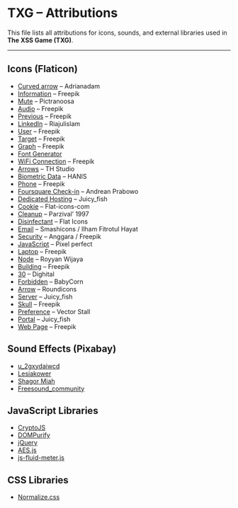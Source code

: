 
# TXG – Attributions

This file lists all attributions for icons, sounds, and external libraries used in **The XSS Game (TXG)**.

---
## Icons (Flaticon)

- [Curved arrow](https://www.flaticon.com/free-icons/curved-arrow) – Adrianadam  
- [Information](https://www.flaticon.com/free-icons/information) – Freepik  
- [Mute](https://www.flaticon.com/free-icons/mute) – Pictranoosa  
- [Audio](https://www.flaticon.com/free-icons/audio) – Freepik  
- [Previous](https://www.flaticon.com/free-icons/previous) – Freepik  
- [LinkedIn](https://www.flaticon.com/free-icons/linkedin) – Riajulislam  
- [User](https://www.flaticon.com/free-icons/user) – Freepik  
- [Target](https://www.flaticon.com/free-icons/target) – Freepik  
- [Graph](https://www.flaticon.com/free-icons/graph) – Freepik  
- [Font Generator](https://www.textstudio.com)  
- [WiFi Connection](https://www.flaticon.com/free-icons/wifi-connection) – Freepik  
- [Arrows](https://www.flaticon.com/free-icons/arrows) – TH Studio  
- [Biometric Data](https://www.flaticon.com/free-icons/biometric-data) – HANIS  
- [Phone](https://www.flaticon.com/free-icons/phone) – Freepik  
- [Foursquare Check-in](https://www.flaticon.com/free-icons/foursquare-check-in) – Andrean Prabowo  
- [Dedicated Hosting](https://www.flaticon.com/free-icons/dedicated-hosting) – Juicy_fish  
- [Cookie](https://www.flaticon.com/free-icons/cookie) – Flat-icons-com  
- [Cleanup](https://www.flaticon.com/free-icons/cleanup) – Parzival’ 1997  
- [Disinfectant](https://www.flaticon.com/free-icons/disinfectant) – Flat Icons  
- [Email](https://www.flaticon.com/free-icons/email) – Smashicons / Ilham Fitrotul Hayat  
- [Security](https://www.flaticon.com/free-icons/security) – Anggara / Freepik  
- [JavaScript](https://www.flaticon.com/free-icons/javascript) – Pixel perfect  
- [Laptop](https://www.flaticon.com/free-icons/laptop) – Freepik  
- [Node](https://www.flaticon.com/free-icons/node) – Royyan Wijaya  
- [Building](https://www.flaticon.com/free-icons/building) – Freepik  
- [30](https://www.flaticon.com/free-icons/30) – Dighital  
- [Forbidden](https://www.flaticon.com/free-icons/forbidden) – BabyCorn  
- [Arrow](https://www.flaticon.com/free-icons/arrow) – Roundicons  
- [Server](https://www.flaticon.com/free-icons/server) – Juicy_fish  
- [Skull](https://www.flaticon.com/free-icons/skull) – Freepik  
- [Preference](https://www.flaticon.com/free-icons/preference) – Vector Stall  
- [Portal](https://www.flaticon.com/free-icons/portal) – Juicy_fish  
- [Web Page](https://www.flaticon.com/free-icons/web-page) – Freepik  

## Sound Effects (Pixabay)

- [u_2gxydaiwcd](https://pixabay.com/users/u_2gxydaiwcd-46893983/)  
- [Lesiakower](https://pixabay.com/users/lesiakower-25701529/)  
- [Shagor Miah](https://pixabay.com/users/u_31vnwfmzt6-31480456/)  
- [Freesound_community](https://pixabay.com/users/freesound_community-46691455/)  

## JavaScript Libraries

- [CryptoJS](https://cdnjs.cloudflare.com/ajax/libs/crypto-js/4.1.1/crypto-js.min.js)  
- [DOMPurify](https://cdnjs.cloudflare.com/ajax/libs/dompurify/3.0.1/purify.min.js)  
- [jQuery](https://cdnjs.cloudflare.com/ajax/libs/jquery/3.7.1/jquery.js)  
- [AES.js](https://cdnjs.cloudflare.com/ajax/libs/aes-js/3.1.2/index.js)  
- [js-fluid-meter.js](https://github.com/aarcoraci/javascript-fluid-meter)  

## CSS Libraries

- [Normalize.css](https://cdnjs.cloudflare.com/ajax/libs/normalize/8.0.1/normalize.min.css)
